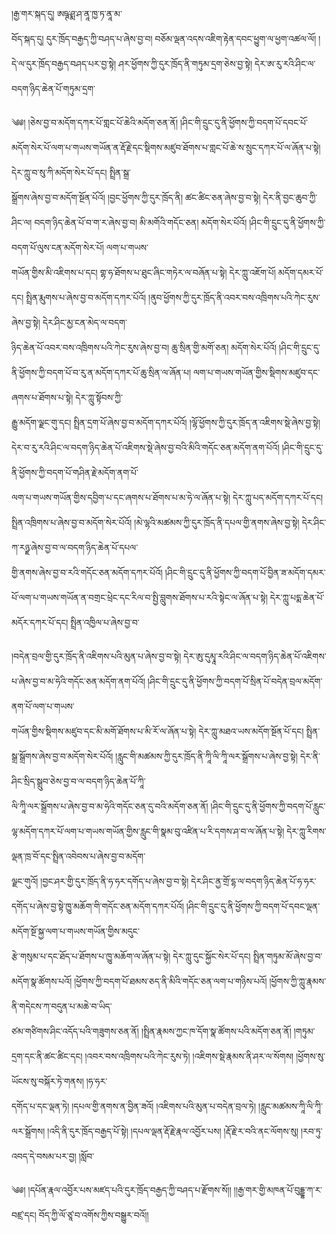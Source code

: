 ﻿  
།རྒྱ་གར་སྐད་དུ། ཨཥྚ་ཤྨ་ཤ་ནཱ་ཁྱ་ཏ་ནཱ་མ་  
བོད་སྐད་དུ། དུར་ཁྲོད་བརྒྱད་ཀྱི་བཤད་པ་ཞེས་བྱ་བ། བཅོམ་ལྡན་འདས་འཇིག་རྟེན་དབང་ཕྱུག་ལ་ཕྱག་འཚལ་ལོ། །དེ་ལ་དུར་ཁྲོད་བརྒྱད་བཤད་པར་བྱ་སྟེ། ཤར་ཕྱོགས་ཀྱི་དུར་ཁྲོད་ནི་གཏུམ་དྲག་ཅེས་བྱ་སྟེ། དེར་ཨ་རུ་རའི་ཤིང་ལ་བདག་ཉིད་ཆེན་པོ་གཏུམ་དྲག་  
  
༄༅། །ཅེས་བྱ་བ་མདོག་དཀར་པོ་གླང་པོ་ཆེའི་མདོག་ཅན་ནོ། །ཤིང་གི་དྲུང་དུ་ནི་ཕྱོགས་ཀྱི་བདག་པོ་དབང་པོ་མདོག་སེར་པོ་ལག་པ་གཡས་གཡོན་ན་རྡོ་རྗེ་དང་སྡིགས་མཛུབ་ཐོགས་པ་གླང་པོ་ཆེ་ས་སྲུང་དཀར་པོ་ལ་ཞོན་པ་སྟེ། དེར་ཀླུ་བ་སུ་ཀི་མདོག་སེར་པོ་དང། སྤྲིན་སྒྲ་  
སྒྲོགས་ཞེས་བྱ་བ་མདོག་སྔོན་པོའོ། །བྱང་ཕྱོགས་ཀྱི་དུར་ཁྲོད་ནི། ཚང་ཚིང་ཅན་ཞེས་བྱ་བ་སྟེ། དེར་ནི་བྱང་ཆུབ་ཀྱི་ཤིང་ལ། བདག་ཉིད་ཆེན་པོ་བ་ག་ར་ཞེས་བྱ་བ། མི་མགོའི་གདོང་ཅན། མདོག་སེར་པོའོ། །ཤིང་གི་དྲུང་དུ་ནི་ཕྱོགས་ཀྱི་བདག་པོ་ལུས་ངན་མདོག་སེར་པོ། ལག་པ་གཡས་  
གཡོན་གྱིས་མི་འཇིགས་པ་དང། གྷ་ཧ་ཐོགས་པ་ཐུང་ཞིང་གཏེར་ལ་བཞོན་པ་སྟེ། དེར་ཀླུ་འཇོག་པོ། མདོག་དམར་པོ་དང། སྤྲིན་རྨུགས་པ་ཞེས་བྱ་བ་མདོག་དཀར་པོའོ། །ནུབ་ཕྱོགས་ཀྱི་དུར་ཁྲོད་ནི་འབར་བས་འཁྲིགས་པའི་ཀེང་རུས་ཞེས་བྱ་སྟེ། དེར་ཤིང་མྱ་ངན་མེད་ལ་བདག་  
ཉིད་ཆེན་པོ་འབར་བས་འཁྲིགས་པའི་ཀེང་རུས་ཞེས་བྱ་བ། ཆུ་སྲིན་གྱི་མགོ་ཅན། མདོག་སེར་པོའོ། །ཤིང་གི་དྲུང་དུ་ནི་ཕྱོགས་ཀྱི་བདག་པོ་བ་རུ་ན་མདོག་དཀར་པོ་ཆུ་སྲིན་ལ་ཞོན་པ། ལག་པ་གཡས་གཡོན་གྱིས་སྡིགས་མཛུབ་དང་ཞགས་པ་ཐོགས་པ་སྟེ། དེར་ཀླུ་སྟོབས་ཀྱི་  
རྒྱུ་མདོག་ལྗང་གུ་དང། སྤྲིན་དྲག་པོ་ཞེས་བྱ་བ་མདོག་དཀར་པོའོ། །ལྷོ་ཕྱོགས་ཀྱི་དུར་ཁྲོད་ན་འཇིགས་སྡེ་ཞེས་བྱ་སྟེ། དེར་བ་རུ་རའི་ཤིང་ལ་བདག་ཉིད་ཆེན་པོ་འཇིགས་སྡེ་ཞེས་བྱ་བའི་མིའི་གདོང་ཅན་མདོག་ནག་པོའོ། །ཤིང་གི་དྲུང་དུ་ནི་ཕྱོགས་ཀྱི་བདག་པོ་གཤིན་རྗེ་མདོག་ནག་པོ་  
ལག་པ་གཡས་གཡོན་གྱིས་དབྱིག་པ་དང་ཞགས་པ་ཐོགས་པ་མ་ཧེ་ལ་ཞོན་པ་སྟེ། དེར་ཀླུ་པད་མདོག་དཀར་པོ་དང། སྤྲིན་འཁྲིགས་པ་ཞེས་བྱ་བ་མདོག་སེར་པོའོ། །མེ་ལྷའི་མཚམས་ཀྱི་དུར་ཁྲོད་ནི་དཔལ་གྱི་ནགས་ཞེས་བྱ་སྟེ། དེར་ཤིང་ཀ་རཉྫ་ཞེས་བྱ་བ་ལ་བདག་ཉིད་ཆེན་པོ་དཔལ་  
གྱི་ནགས་ཞེས་བྱ་བ་རའི་གདོང་ཅན་མདོག་དཀར་པོའོ། །ཤིང་གི་དྲུང་དུ་ནི་ཕྱོགས་ཀྱི་བདག་པོ་བྱིན་ཟ་མདོག་དམར་པོ་ལག་པ་གཡས་གཡོན་ན་བགྲང་ཕྲེང་དང་རིལ་བ་སྤྱི་བླུགས་ཐོགས་པ་རའི་སྟེང་ལ་ཞོན་པ་སྟེ། དེར་ཀླུ་པདྨ་ཆེན་པོ་མདོར་དཀར་པོ་དང། སྤྲིན་འཁྱིལ་པ་ཞེས་བྱ་བ་  
  
།བདེན་བྲལ་གྱི་དུར་ཁྲོད་ནི་འཇིགས་པའི་མུན་པ་ཞེས་བྱ་བ་སྟེ། དེར་ཨུ་དུམྭཱ་རའི་ཤིང་ལ་བདག་ཉིད་ཆེན་པོ་འཇིགས་པ་ཞེས་བྱ་བ་མ་ཧེའི་གདོང་ཅན་མདོག་ནག་པོའོ། །ཤིང་གི་དྲུང་དུ་ནི་ཕྱོགས་ཀྱི་བདག་པོ་སྲིན་པོ་བདེན་བྲལ་མདོག་ནག་པོ་ལག་པ་གཡས་  
གཡོན་གྱིས་སྡིགས་མཛུབ་དང་མི་མགོ་ཐོགས་པ་མི་རོ་ལ་ཞོན་པ་སྟེ། དེར་ཀླུ་མཐའ་ཡས་མདོག་སྔོན་པོ་དང། སྤྲིན་སྒྲ་སྒྲོགས་ཞེས་བྱ་བ་མདོག་སེར་པོའོ། །རླུང་གི་མཚམས་ཀྱི་དུར་ཁྲོད་ནི་ཀཱི་ལི་ཀཱི་ལར་སྒྲོགས་པ་ཞེས་བྱ་སྟེ། དེར་ནི་ཤིང་སྲིད་སྒྲུབ་ཅེས་བྱ་བ་ལ་བདག་ཉིད་ཆེན་པོ་ཀཱི་  
ལི་ཀཱི་ལར་སྒྲོགས་པ་ཞེས་བྱ་བ་མ་ཧེའི་གདོང་ཅན་དུ་བའི་མདོག་ཅན་ནོ། །ཤིང་གི་དྲུང་དུ་ནི་ཕྱོགས་ཀྱི་བདག་པོ་རླུང་ལྷ་མདོག་དཀར་པོ་ལག་པ་གཡས་གཡོན་གྱིས་རླུང་གི་སྣམ་བུ་འཛིན་པ་རི་དགས་ཤ་བ་ལ་ཞོན་པ་སྟེ། དེར་ཀླུ་རིགས་ལྡན་ཁྲ་བོ་དང་སྤྲིན་འབེབས་པ་ཞེས་བྱ་བ་མདོག་  
ལྗང་གུའོ། །བྱང་ཤར་གྱི་དུར་ཁྲོད་ནི་ཧ་ཧར་དགོད་པ་ཞེས་བྱ་བ་སྟེ། དེར་ཤིང་ནྱ་གྲོ་དྷ་ལ་བདག་ཉིད་ཆེན་པོ་ཧ་ཧར་དགོད་པ་ཞེས་བྱ་སྟེ་ཁྱུ་མཆོག་གི་གདོང་ཅན་མདོག་དཀར་པོའོ། །ཤིང་གི་དྲུང་དུ་ནི་ཕྱོགས་ཀྱི་བདག་པོ་དབང་ལྡན་མདོག་སྔོ་སྐྱ་ལག་པ་གཡས་གཡོན་གྱིས་མདུང་  
རྩེ་གསུམ་པ་དང་ཐོད་པ་ཐོགས་པ་ཁྱུ་མཆོག་ལ་ཞོན་པ་སྟེ། དེར་ཀླུ་དུང་སྐྱོང་སེར་པོ་དང། སྤྲིན་གཏུམ་མོ་ཞེས་བྱ་བ་མདོག་སྣ་ཚོགས་པའོ། །ཕྱོགས་ཀྱི་བདག་པོ་ཐམས་ཅད་ནི་མིའི་གདོང་ཅན་ལག་པ་གཉིས་པའོ། །ཕྱོགས་ཀྱི་ཀླུ་རྣམས་ནི་གདེངས་ཀ་བདུན་པ་མཆེ་བ་ཡིད་  
ཙམ་གཙིགས་ཤིང་འདོད་པའི་གཟུགས་ཅན་ནོ། །སྤྲིན་རྣམས་ཀྱང་ཁ་དོག་སྣ་ཚོགས་པའི་མདོག་ཅན་ནོ། །གཏུམ་དྲག་དང་ནི་ཚང་ཚིང་དང། །འབར་བས་འཁྲིགས་པའི་ཀེང་རུས་ཏེ། །འཇིགས་སྡེ་རྣམས་ནི་ཤར་ལ་སོགས། །ཕྱོགས་སུ་ཡོངས་སུ་བསྐོར་ཏེ་གནས། །ཧ་ཧར་  
དགོད་པ་དང་ལྡན་ཏེ། །དཔལ་གྱི་ནགས་ན་བྱིན་ཟའོ། །འཇིགས་པའི་མུན་པ་བདེན་བྲལ་ཏེ། །རླུང་མཚམས་ཀཱི་ལི་ཀཱི་ལར་སྒྲོགས། །འདི་ནི་དུར་ཁྲོད་བརྒྱད་པོ་སྟེ། །དཔལ་ལྡན་རྡོ་རྗེ་རྣལ་འབྱོར་པས། །རྡོ་རྗེ་ར་བའི་ནང་ལོགས་སུ། །རབ་ཏུ་འབད་དེ་བསམ་པར་བྱ། །སློབ་  
  
༄༅། །དཔོན་རྣལ་འབྱོར་པས་མཛད་པའི་དུར་ཁྲོད་བརྒྱད་ཀྱི་བཤད་པ་རྫོགས་སོ།། །།རྒྱ་གར་གྱི་མཁན་པོ་བུདྡྷ་ཀ་ར་བཛྲ་དང། བོད་ཀྱི་ལོ་ཙཱ་བ་འགོས་ཀྱིས་བསྒྱུར་བའོ།།  
  
  
